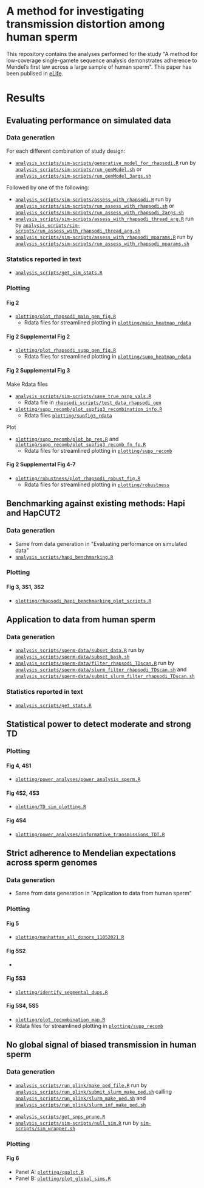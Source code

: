 # A method for investigating transmission distortion among human sperm

This repository contains the analyses performed for the study "A method for low-coverage single-gamete sequence analysis demonstrates adherence to Mendel’s first law across a large sample of human sperm". This paper has been publised in [eLife](https://elifesciences.org/articles/76383).

<!--
- analysis scripts: scripts used for data in paper 
-- filtering_bell_data: info for filtering our Bell data based on genome consortia studies
-- shell-scripts: command line scripts for processing raw data  
-- sim-scripts: R files for simulations of TD (real and simulated chromosomes)
-- sperm-data: steps for processing genotype data
- plotting: scripts for figures  in paper 
-->

# Results

## Evaluating performance on simulated data

### Data generation

For each different combination of study design:

* [`analysis_scripts/sim-scripts/generative_model_for_rhapsodi.R`](https://github.com/mccoy-lab/transmission-distortion/blob/master/sim-scripts/generative_model_for_rhapsodi.R) run by [`analysis_scripts/sim-scripts/run_genModel.sh`](https://github.com/mccoy-lab/transmission-distortion/blob/master/sim-scripts/run_genModel.sh) or [`analysis_scripts/sim-scripts/run_genModel_3args.sh`](https://github.com/mccoy-lab/transmission-distortion/blob/master/sim-scripts/run_genModel_3args.sh)

Followed by one of the following:

* [`analysis_scripts/sim-scripts/assess_with_rhapsodi.R`](https://github.com/mccoy-lab/transmission-distortion/blob/master/sim-scripts/assess_with_rhapsodi.R) run by [`analysis_scripts/sim-scripts/run_assess_with_rhapsodi.sh`](https://github.com/mccoy-lab/transmission-distortion/blob/master/sim-scripts/run_assess_with_rhapsodi.sh) or [`analysis_scripts/sim-scripts/run_assess_with_rhapsodi_2args.sh`](https://github.com/mccoy-lab/transmission-distortion/blob/master/sim-scripts/run_assess_with_rhapsodi_2args.sh)
* [`analysis_scripts/sim-scripts/assess_with_rhapsodi_thread_arg.R`](https://github.com/mccoy-lab/transmission-distortion/blob/master/sim-scripts/assess_with_rhapsodi_thread_arg.R) run by [`analysis_scripts/sim-scripts/run_assess_with_rhapsodi_thread_arg.sh`](https://github.com/mccoy-lab/transmission-distortion/blob/master/sim-scripts/run_assess_with_rhapsodi_thread_arg.sh)
* [`analysis_scripts/sim-scripts/assess_with_rhapsodi_mparams.R`](https://github.com/mccoy-lab/transmission-distortion/blob/master/sim-scripts/assess_with_rhapsodi_mparams.R) run by [`analysis_scripts/sim-scripts/run_assess_with_rhapsodi_mparams.sh`](https://github.com/mccoy-lab/transmission-distortion/blob/master/sim-scripts/run_assess_with_rhapsodi_mparams.sh)

### Statstics reported in text

* [`analysis_scripts/get_sim_stats.R`](https://github.com/mccoy-lab/transmission-distortion/blob/master/analysis_scripts/get_sim_stats.R)

### Plotting

#### Fig 2

* [`plotting/plot_rhapsodi_main_gen_fig.R`](https://github.com/mccoy-lab/transmission-distortion/blob/master/plotting/plot_rhapsodi_main_gen_fig.R)
  * Rdata files for streamlined plotting in [`plotting/main_heatmap_rdata`](https://github.com/mccoy-lab/transmission-distortion/tree/master/plotting/main_heatmap_Rdata)

#### Fig 2 Supplemental Fig 2

* [`plotting/plot_rhapsodi_supp_gen_fig.R`](https://github.com/mccoy-lab/transmission-distortion/blob/master/plotting/plot_rhapsodi_supp_gen_fig.R)
  * Rdata files for streamlined plotting in [`plotting/supp_heatmap_rdata`](https://github.com/mccoy-lab/transmission-distortion/tree/master/plotting/supp_heatmap_Rdata)

#### Fig 2 Supplemental Fig 3

Make Rdata files 
* [`analysis_scripts/sim-scripts/save_true_nsnp_vals.R`](https://github.com/mccoy-lab/transmission-distortion/blob/master/sim-scripts/save_true_nsnp_vals.R)
  * Rdata file in [`rhapsodi_scripts/test_data_rhapsodi_gen`](https://github.com/mccoy-lab/transmission-distortion/tree/master/test_data_rhapsodi_gen)
* [`plotting/supp_recomb/plot_supfig3_recombination_info.R`](https://github.com/mccoy-lab/transmission-distortion/blob/master/plotting/supp_recomb/plot_supfig3_recombination_info.R)
  * Rdata files [`plotting/supfig3_rdata`](https://github.com/mccoy-lab/transmission-distortion/tree/master/plotting/supfig3_rdata) 

Plot
* [`plotting/supp_recomb/plot_bp_res.R`](https://github.com/mccoy-lab/transmission-distortion/blob/master/plotting/supp_recomb/plot_bp_res.R) and [`plotting/supp_recomb/plot_supfig3_recomb_fn_fp.R`](https://github.com/mccoy-lab/transmission-distortion/blob/master/plotting/supp_recomb/plot_supfig3_recomb_fn_fp.R)
  * Rdata files for streamlined plotting in [`plotting/supp_recomb`](https://github.com/mccoy-lab/transmission-distortion/tree/master/plotting/supp_recomb)

#### Fig 2 Supplemental Fig 4-7

* [`plotting/robustness/plot_rhapsodi_robust_fig.R`](https://github.com/mccoy-lab/transmission-distortion/blob/master/plotting/robustness/plot_rhapsodi_robust_fig.R)
  * Rdata files for streamlined plotting in [`plotting/robustness`](https://github.com/mccoy-lab/transmission-distortion/tree/master/plotting/robustness)


## Benchmarking against existing methods: Hapi and HapCUT2

### Data generation

* Same from data generation in "Evaluating performance on simulated data"
* [`analysis_scripts/hapi_benchmarking.R`](https://github.com/mccoy-lab/transmission-distortion/blob/master/analysis_scripts/hapi_benchmarking.R)

### Plotting

#### Fig 3, 3S1, 3S2

* [`plotting/rhapsodi_hapi_benchmarking_plot_scripts.R`](https://github.com/mccoy-lab/transmission-distortion/blob/master/plotting/rhapsodi_hapi_benchmarking_plot_scripts.R)


## Application to data from human sperm

### Data generation

* [`analysis_scripts/sperm-data/subset_data.R`](https://github.com/mccoy-lab/transmission-distortion/blob/master/sperm-data/subset_data.R) run by [`analysis_scripts/sperm-data/subset_bash.sh`](https://github.com/mccoy-lab/transmission-distortion/blob/master/sperm-data/subset_bash.sh)
* [`analysis_scripts/sperm-data/filter_rhapsodi_TDscan.R`](https://github.com/mccoy-lab/transmission-distortion/blob/master/filter_rhapsodi_TDscan.R) run by [`analysis_scripts/sperm-data/slurm_filter_rhapsodi_TDscan.sh`](https://github.com/mccoy-lab/transmission-distortion/blob/master/slurm_filter_rhapsodi_TDscan.sh) and [`analysis_scripts/sperm-data/submit_slurm_filter_rhapsodi_TDscan.sh`](https://github.com/mccoy-lab/transmission-distortion/blob/master/submit_slurm_filter_rhapsodi_TDscan.sh)

### Statistics reported in text

* [`analysis_scripts/get_stats.R`](https://github.com/mccoy-lab/transmission-distortion/blob/master/analysis_scripts/get_stats.R)


## Statistical power to detect moderate and strong TD

### Plotting 

#### Fig 4, 4S1

* [`plotting/power_analyses/power_analysis_sperm.R`](https://github.com/mccoy-lab/transmission-distortion/blob/master/plotting/TD_sim_plotting.R)


#### Fig 4S2, 4S3

* [`plotting/TD_sim_plotting.R`](https://github.com/mccoy-lab/transmission-distortion/blob/master/plotting/TD_sim_plotting.R)


#### Fig 4S4

* [`plotting/power_analyses/informative_transmissions_TDT.R`](https://github.com/mccoy-lab/transmission-distortion/blob/master/plotting/TD_sim_plotting.R)


## Strict adherence to Mendelian expectations across sperm genomes

### Data generation

* Same from data generation in "Application to data from human sperm"

### Plotting

#### Fig 5

* [`plotting/manhattan_all_donors_11052021.R`](https://github.com/mccoy-lab/transmission-distortion/blob/master/plotting/manhattan_all_donors_11052021.R)

#### Fig 5S2

* 

#### Fig 5S3

* [`plotting/identify_segmental_dups.R`](https://github.com/mccoy-lab/transmission-distortion/blob/master/plotting/identify_segmental_dups.R)

#### Fig 5S4, 5S5

* [`plotting/plot_recombination_map.R`](https://github.com/mccoy-lab/transmission-distortion/blob/master/plotting/plot_recombination_map.R)
* Rdata files for streamlined plotting in [`plotting/supp_recomb`](https://github.com/mccoy-lab/transmission-distortion/tree/master/plotting/supp_recomb)


## No global signal of biased transmission in human sperm

### Data generation

* [`analysis_scripts/run_plink/make_ped_file.R`](https://github.com/mccoy-lab/transmission-distortion/blob/master/run_plink/make_ped_file.R) run by [`analysis_scripts/run_plink/submit_slurm_make_ped.sh`](https://github.com/mccoy-lab/transmission-distortion/blob/master/run_plink/submit_slurm_make_ped.sh) calling [`analysis_scripts/run_plink/slurm_make_ped.sh`](https://github.com/mccoy-lab/transmission-distortion/blob/master/run_plink/slurm_make_ped.sh) and [`analysis_scripts/run_plink/slurm_inf_make_ped.sh`](https://github.com/mccoy-lab/transmission-distortion/blob/master/run_plink/slurm_inf_make_ped.sh)
<!--* [`plink/run_plink.sh`](https://github.com/mccoy-lab/transmission-distortion/blob/master/plink/run_plink.sh) OR [`run_plink/run_plink.sh`](https://github.com/mccoy-lab/transmission-distortion/blob/master/run_plink/run_plink.sh)-->
* [`analysis_scripts/get_snps_prune.R`](https://github.com/mccoy-lab/transmission-distortion/blob/master/analysis_scripts/get_snps_prune.R)
* [`analysis_scripts/sim-scripts/null_sim.R`](https://github.com/mccoy-lab/transmission-distortion/blob/master/sim-scripts/null_sim.R) run by [`sim-scripts/sim_wrapper.sh`](https://github.com/mccoy-lab/transmission-distortion/blob/master/sim-scripts/sim_wrapper.sh)

### Plotting

#### Fig 6
* Panel A: [`plotting/qqplot.R`](https://github.com/mccoy-lab/transmission-distortion/blob/master/plotting/qqplot.R) 
* Panel B: [`plotting/plot_global_sims.R`](https://github.com/mccoy-lab/transmission-distortion/blob/master/plotting/plot_global_sims.R)

